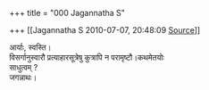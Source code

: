 +++
title = "000 Jagannatha S"

+++
[[Jagannatha S	2010-07-07, 20:48:09 [Source](https://groups.google.com/g/bvparishat/c/YRGqUsl_Zm0)]]



आर्याः, स्वस्ति।  
विसर्गानुस्वारौ प्रत्याहारसूत्रेषु कुत्रापि न परामृष्टौ।कथमेतयोः  
साधुत्वम् ?  
जगन्नाथः।

